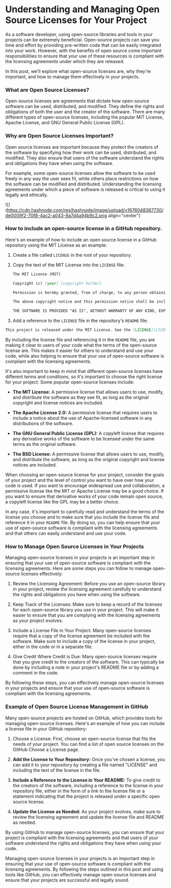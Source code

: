 # Understanding and Managing Open Source Licenses for Your Project

As a software developer, using open-source libraries and tools in your projects can be extremely beneficial. Open-source projects can save you time and effort by providing pre-written code that can be easily integrated into your work. However, with the benefits of open source come important responsibilities to ensure that your use of these resources is compliant with the licensing agreements under which they are released.

In this post, we'll explore what open-source licenses are, why they're important, and how to manage them effectively in your projects.

### What are Open Source Licenses?

Open-source licenses are agreements that dictate how open-source software can be used, distributed, and modified. They define the rights and obligations of both the user and the creator of the software. There are many different types of open-source licenses, including the popular MIT License, Apache License, and GNU General Public License (GPL).

### Why are Open Source Licenses Important?

Open source licenses are important because they protect the creators of the software by specifying how their work can be used, distributed, and modified. They also ensure that users of the software understand the rights and obligations they have when using the software.

For example, some open-source licenses allow the software to be used freely in any way the user sees fit, while others place restrictions on how the software can be modified and distributed. Understanding the licensing agreements under which a piece of software is released is critical to using it legally and ethically.

![](https://cdn.hashnode.com/res/hashnode/image/upload/v1676048367730/de0009f2-70f8-4ac2-a043-9a7d4a94b9c2.png align="center")

### How to include an open-source license in a GitHub repository.

Here's an example of how to include an open source license in a GitHub repository using the MIT License as an example:

1. Create a file called `LICENSE` in the root of your repository.
    
2. Copy the text of the MIT License into the `LICENSE` file:
    
    ```markdown
    The MIT License (MIT)
    
    Copyright (c) [year] [copyright holder]
    
    Permission is hereby granted, free of charge, to any person obtaining a copy of this software and associated documentation files (the "Software"), to deal in the Software without restriction, including without limitation the rights to use, copy, modify, merge, publish, distribute, sublicense, and/or sell copies of the Software, and to permit persons to whom the Software is furnished to do so, subject to the following conditions:
    
    The above copyright notice and this permission notice shall be included in all copies or substantial portions of the Software.
    
    THE SOFTWARE IS PROVIDED "AS IS", WITHOUT WARRANTY OF ANY KIND, EXPRESS OR IMPLIED, INCLUDING BUT NOT LIMITED TO THE WARRANTIES OF MERCHANTABILITY, FITNESS FOR A PARTICULAR PURPOSE AND NONINFRINGEMENT. IN NO EVENT SHALL THE AUTHORS OR COPYRIGHT HOLDERS BE LIABLE FOR ANY CLAIM, DAMAGES OR OTHER LIABILITY, WHETHER IN AN ACTION OF CONTRACT, TORT OR OTHERWISE, ARISING FROM, OUT OF OR IN CONNECTION WITH THE SOFTWARE OR THE USE OR OTHER DEALINGS IN THE SOFTWARE.
    ```
    
3. Add a reference to the `LICENSE` file in the repository's `README` file:
    

```markdown
This project is released under the MIT License. See the [LICENSE](LICENSE) file for more information.
```

By including the license file and referencing it in the `README` file, you are making it clear to users of your code what the terms of the open-source license are. This makes it easier for others to understand and use your code, while also helping to ensure that your use of open-source software is compliant with the licensing agreements.

It's also important to keep in mind that different open-source licenses have different terms and conditions, so it's important to choose the right license for your project. Some popular open-source licenses include:

* **The MIT License:** A permissive license that allows users to use, modify, and distribute the software as they see fit, as long as the original copyright and license notices are included.
    
* **The Apache License 2.0:** A permissive license that requires users to include a notice about the use of Apache-licensed software in any distributions of the software.
    
* **The GNU General Public License (GPL):** A copyleft license that requires any derivative works of the software to be licensed under the same terms as the original software.
    
* **The BSD License:** A permissive license that allows users to use, modify, and distribute the software, as long as the original copyright and license notices are included.
    

When choosing an open-source license for your project, consider the goals of your project and the level of control you want to have over how your code is used. If you want to encourage widespread use and collaboration, a permissive license like the MIT or Apache License may be a good choice. If you want to ensure that derivative works of your code remain open source, a copyleft license like the GPL may be a better choice.

In any case, it's important to carefully read and understand the terms of the license you choose and to make sure that you include the license file and reference it in your `README` file. By doing so, you can help ensure that your use of open-source software is compliant with the licensing agreements and that others can easily understand and use your code.

### How to Manage Open Source Licenses in Your Projects

Managing open-source licenses in your projects is an important step in ensuring that your use of open-source software is compliant with the licensing agreements. Here are some steps you can follow to manage open-source licenses effectively:

1. Review the Licensing Agreement: Before you use an open-source library in your project, review the licensing agreement carefully to understand the rights and obligations you have when using the software.
    
2. Keep Track of the Licenses: Make sure to keep a record of the licenses for each open-source library you use in your project. This will make it easier to ensure that you are complying with the licensing agreements as your project evolves.
    
3. Include a License File in Your Project: Many open-source licenses require that a copy of the license agreement be included with the software. Make sure to include a copy of the license in your project, either in the code or in a separate file.
    
4. Give Credit Where Credit is Due: Many open-source licenses require that you give credit to the creators of the software. This can typically be done by including a note in your project's README file or by adding a comment in the code.
    

By following these steps, you can effectively manage open-source licenses in your projects and ensure that your use of open-source software is compliant with the licensing agreements.

### Example of Open Source License Management in GitHub

Many open-source projects are hosted on GitHub, which provides tools for managing open-source licenses. Here's an example of how you can include a license file in your GitHub repository:

1. Choose a License: First, choose an open-source license that fits the needs of your project. You can find a list of open source licenses on the GitHub Choose a License page.
    
2. **Add the License to Your Repository:** Once you've chosen a license, you can add it to your repository by creating a file named "LICENSE" and including the text of the license in the file.
    
3. **Include a Reference to the License in Your README:** To give credit to the creators of the software, including a reference to the license in your repository file, either in the form of a link to the license file or a statement indicating that the project is released under a specific open source license.
    
4. **Update the License as Needed:** As your project evolves, make sure to review the licensing agreement and update the license file and README as needed.
    

By using GitHub to manage open-source licenses, you can ensure that your project is compliant with the licensing agreements and that users of your software understand the rights and obligations they have when using your code.

Managing open-source licenses in your projects is an important step in ensuring that your use of open-source software is compliant with the licensing agreements. By following the steps outlined in this post and using tools like GitHub, you can effectively manage open-source licenses and ensure that your projects are successful and legally sound.